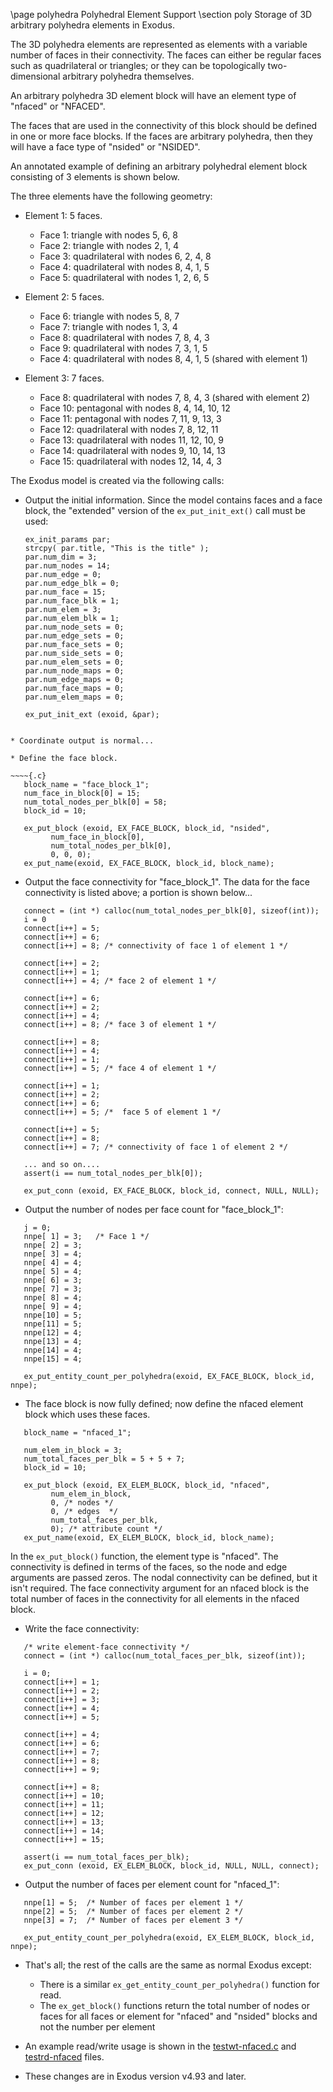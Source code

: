 \page polyhedra Polyhedral Element Support
\section poly Storage of 3D arbitrary polyhedra elements in Exodus.

The 3D polyhedra elements are represented as elements with a variable
number of faces in their connectivity.  The faces can either be
regular faces such as quadrilateral or triangles; or they can be
topologically two-dimensional arbitrary polyhedra themselves.

An arbitrary polyhedra 3D element block will have an element type of
"nfaced" or "NFACED".  

The faces that are used in the connectivity of this block should be
defined in one or more face blocks.  If the faces are arbitrary
polyhedra, then they will have a face type of "nsided" or "NSIDED".

An annotated example of defining an arbitrary polyhedral element block
consisting of 3 elements is shown below.  

The three elements have the following geometry:

* Element 1: 5 faces.
	* Face 1: triangle with nodes 5, 6, 8
	* Face 2: triangle with nodes 2, 1, 4
	* Face 3: quadrilateral with nodes 6, 2, 4, 8
	* Face 4: quadrilateral with nodes 8, 4, 1, 5
	* Face 5: quadrilateral with nodes 1, 2, 6, 5

* Element 2: 5 faces.
	* Face 6: triangle with nodes 5, 8, 7
	* Face 7: triangle with nodes 1, 3, 4
	* Face 8: quadrilateral with nodes 7, 8, 4, 3
	* Face 9: quadrilateral with nodes 7, 3, 1, 5
	* Face 4: quadrilateral with nodes 8, 4, 1, 5 (shared with element 1)

* Element 3: 7 faces.
	* Face  8: quadrilateral with nodes 7, 8, 4, 3 (shared with element 2)
	* Face 10: pentagonal with nodes 8, 4, 14, 10, 12
	* Face 11: pentagonal with nodes 7, 11, 9, 13, 3
	* Face 12: quadrilateral with nodes 7, 8, 12, 11
	* Face 13: quadrilateral with nodes 11, 12, 10, 9
	* Face 14: quadrilateral with nodes 9, 10, 14, 13
	* Face 15: quadrilateral with nodes 12, 14, 4, 3

The Exodus model is created via the following calls:

* Output the initial information.  Since the model contains faces and
  a face block, the "extended" version of the `ex_put_init_ext()` call must be used:

  ~~~~{.c}
  ex_init_params par;
  strcpy( par.title, "This is the title" );
  par.num_dim = 3;
  par.num_nodes = 14;
  par.num_edge = 0;
  par.num_edge_blk = 0;
  par.num_face = 15;
  par.num_face_blk = 1;
  par.num_elem = 3;
  par.num_elem_blk = 1;
  par.num_node_sets = 0;
  par.num_edge_sets = 0;
  par.num_face_sets = 0;
  par.num_side_sets = 0;
  par.num_elem_sets = 0;
  par.num_node_maps = 0;
  par.num_edge_maps = 0;
  par.num_face_maps = 0;
  par.num_elem_maps = 0;

  ex_put_init_ext (exoid, &par);
~~~~

* Coordinate output is normal...

* Define the face block.

~~~~{.c}
   block_name = "face_block_1";
   num_face_in_block[0] = 15;
   num_total_nodes_per_blk[0] = 58;
   block_id = 10;

   ex_put_block (exoid, EX_FACE_BLOCK, block_id, "nsided",
		 num_face_in_block[0],
		 num_total_nodes_per_blk[0],
		 0, 0, 0);
   ex_put_name(exoid, EX_FACE_BLOCK, block_id, block_name);
~~~~

* Output the face connectivity for "face_block_1".
  The data for the face connectivity is listed above; a portion is shown below...

~~~~{.c}
   connect = (int *) calloc(num_total_nodes_per_blk[0], sizeof(int));
   i = 0
   connect[i++] = 5;
   connect[i++] = 6;
   connect[i++] = 8; /* connectivity of face 1 of element 1 */

   connect[i++] = 2;
   connect[i++] = 1;
   connect[i++] = 4; /* face 2 of element 1 */

   connect[i++] = 6;
   connect[i++] = 2;
   connect[i++] = 4;
   connect[i++] = 8; /* face 3 of element 1 */

   connect[i++] = 8;
   connect[i++] = 4;
   connect[i++] = 1;
   connect[i++] = 5; /* face 4 of element 1 */

   connect[i++] = 1;
   connect[i++] = 2;
   connect[i++] = 6;
   connect[i++] = 5; /*  face 5 of element 1 */

   connect[i++] = 5;
   connect[i++] = 8;
   connect[i++] = 7; /* connectivity of face 1 of element 2 */

   ... and so on....
   assert(i == num_total_nodes_per_blk[0]);

   ex_put_conn (exoid, EX_FACE_BLOCK, block_id, connect, NULL, NULL);
~~~~

* Output the number of nodes per face count for "face_block_1":

~~~~{.c}
   j = 0;
   nnpe[ 1] = 3;   /* Face 1 */
   nnpe[ 2] = 3;
   nnpe[ 3] = 4;  
   nnpe[ 4] = 4;
   nnpe[ 5] = 4;
   nnpe[ 6] = 3;
   nnpe[ 7] = 3;
   nnpe[ 8] = 4;
   nnpe[ 9] = 4;
   nnpe[10] = 5;  
   nnpe[11] = 5;
   nnpe[12] = 4;
   nnpe[13] = 4;
   nnpe[14] = 4;
   nnpe[15] = 4;  
   
   ex_put_entity_count_per_polyhedra(exoid, EX_FACE_BLOCK, block_id, nnpe);
~~~~

* The face block is now fully defined; now define the nfaced element
  block which uses these faces.  

~~~~{.c}
   block_name = "nfaced_1";

   num_elem_in_block = 3;
   num_total_faces_per_blk = 5 + 5 + 7;
   block_id = 10;

   ex_put_block (exoid, EX_ELEM_BLOCK, block_id, "nfaced",
		 num_elem_in_block,
		 0, /* nodes */
		 0, /* edges  */
		 num_total_faces_per_blk,
		 0); /* attribute count */
   ex_put_name(exoid, EX_ELEM_BLOCK, block_id, block_name);
~~~~

   In the `ex_put_block()` function, the element type is "nfaced".  The
   connectivity is defined in terms of the faces, so the node and edge
   arguments are passed zeros.  The nodal connectivity can be defined,
   but it isn't required.  The face connectivity argument for an
   nfaced block is the total number of faces in the connectivity for all
   elements in the nfaced block. 

* Write the face connectivity:

~~~~{.c}
   /* write element-face connectivity */
   connect = (int *) calloc(num_total_faces_per_blk, sizeof(int));

   i = 0;
   connect[i++] = 1;
   connect[i++] = 2;
   connect[i++] = 3;
   connect[i++] = 4;
   connect[i++] = 5;
   
   connect[i++] = 4;
   connect[i++] = 6;
   connect[i++] = 7;
   connect[i++] = 8;
   connect[i++] = 9;

   connect[i++] = 8;
   connect[i++] = 10;
   connect[i++] = 11;
   connect[i++] = 12;
   connect[i++] = 13;
   connect[i++] = 14;
   connect[i++] = 15;

   assert(i == num_total_faces_per_blk);
   ex_put_conn (exoid, EX_ELEM_BLOCK, block_id, NULL, NULL, connect);
~~~~

* Output the number of faces per element count for "nfaced_1":

~~~~{.c}
   nnpe[1] = 5;  /* Number of faces per element 1 */
   nnpe[2] = 5;  /* Number of faces per element 2 */
   nnpe[3] = 7;  /* Number of faces per element 3 */

   ex_put_entity_count_per_polyhedra(exoid, EX_ELEM_BLOCK, block_id, nnpe);
~~~~

* That's all; the rest of the calls are the same as normal Exodus except:

  * There is a similar `ex_get_entity_count_per_polyhedra()` function for read.
  * The `ex_get_block()` functions return the total number of nodes or
    faces for all faces or element for "nfaced" and "nsided" blocks
    and not the number per element 

* An example read/write usage is shown in the
  [testwt-nfaced.c](../test/testwt-nfaced.c) and [testrd-nfaced](../test/testrd-nfaced.c) files.

* These changes are in Exodus version v4.93 and later.



